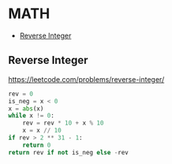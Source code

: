 # MATH

+ [Reverse Integer](#reverse-integer)
<!---->
## Reverse Integer

https://leetcode.com/problems/reverse-integer/

```python
rev = 0
is_neg = x < 0
x = abs(x)
while x != 0:
    rev = rev * 10 + x % 10
    x = x // 10
if rev > 2 ** 31 - 1:
    return 0
return rev if not is_neg else -rev
```